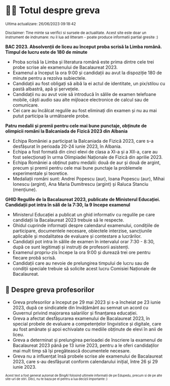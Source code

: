# 👩‍🏫 Totul despre greva
<sub>Ultima actualizare: 26/06/2023 09:18:42</sub>

<sub>Disclaimer: Tine minte sa verifici si sursele de actualitate. Acest site este doar un instrument de indrumare: nu il lua ad litteram - poate produce informatii partial gresite :)</sub>

**BAC 2023. Absolvenții de liceu au început proba scrisă la Limba română. Timpul de lucru este de 180 de minute**

- Proba scrisă la Limba și literatura română este prima dintre cele trei probe scrise ale examenului de Bacalaureat 2023.
- Examenul a început la ora 9:00 și candidații au avut la dispoziție 180 de minute pentru a rezolva subiectele.
- Candidații au fost obligați să aibă la ei actul de identitate, un pix/stilou cu pastă albastră, apă și șervețele.
- Candidații nu au avut voie să introducă în sălile de examen telefoane mobile, căști audio sau alte mijloace electronice de calcul sau de comunicare.
- Cei care au încălcat regulile au fost eliminați din examen și nu au mai putut participa la următoarele probe.

**Patru medalii și premii pentru cele mai bune punctaje, obținute de olimpicii români la Balcaniada de Fizică 2023 din Albania**

- Echipa României a participat la Balcaniada de Fizică 2023, care s-a desfășurat în perioada 20-24 iunie 2023, în Albania.
- Echipa a fost formată din cinci elevi de clasa a XI-a și a XII-a, care au fost selecționați în urma Olimpiadei Naționale de Fizică din aprilie 2023.
- Echipa României a obținut patru medalii: două de aur și două de argint, precum și premii pentru cele mai bune punctaje la problemele experimentale și teoretice.
- Medaliații români sunt: Andrei Popescu (aur), Ioana Popescu (aur), Mihai Ionescu (argint), Ana Maria Dumitrescu (argint) și Raluca Stanciu (mențiune).

**GHID Regulile de la Bacalaureat 2023, publicate de Ministerul Educației. Candidații pot intra în săli de la 7:30, la 9 începe examenul**

- Ministerul Educației a publicat un ghid informativ cu regulile pe care candidații la Bacalaureat 2023 trebuie să le respecte.
- Ghidul cuprinde informații despre calendarul examenului, condițiile de participare, documentele necesare, obiectele interzise, sancțiunile aplicabile și modalitatea de evaluare și contestare a lucrărilor.
- Candidații pot intra în sălile de examen în intervalul orar 7:30 - 8:30, după ce sunt legitimați și instruiți de profesorii asistenți.
- Examenul propriu-zis începe la ora 9:00 și durează trei ore pentru fiecare probă scrisă.
- Candidații care au nevoie de prelungirea timpului de lucru sau de condiții speciale trebuie să solicite acest lucru Comisiei Naționale de Bacalaureat.

## 🏫 Despre greva profesorilor

- Greva profesorilor a început pe 29 mai 2023 și s-a încheiat pe 23 iunie 2023, după ce sindicatele din învățământ au semnat un acord cu Guvernul privind majorarea salariilor și finanțarea educației.
- Greva a afectat desfășurarea examenului de Bacalaureat 2023, în special probele de evaluare a competențelor lingvistice și digitale, care au fost amânate și apoi echivalate cu mediile obținute de elevi în anii de liceu.
- Greva a determinat și prelungirea perioadei de înscriere la examenul de Bacalaureat 2023 până pe 13 iunie 2023, pentru a le oferi candidaților mai mult timp să își pregătească documentele necesare.
- Greva nu a influențat însă probele scrise ale examenului de Bacalaureat 2023, care s-au desfășurat conform calendarului inițial, între 26 și 29 iunie 2023.


<sub><sub>Acest text a fost generat automat de BingAI folosind ultimele informatii de pe Edupedu, precum si de pe alte site-uri de stiri. Deci, nu te baza pe el pentru a lua decizii importante :)</sub></sub>
